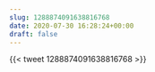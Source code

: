 ```yaml
---
slug: 1288874091638816768
date: 2020-07-30 16:28:24+00:00
draft: false
---
```


{{< tweet 1288874091638816768 >}}
